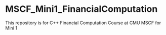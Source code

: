 # MSCF_Mini1_FinancialComputation
This repository is for C++ Financial Computation Course at CMU MSCF for Mini 1
